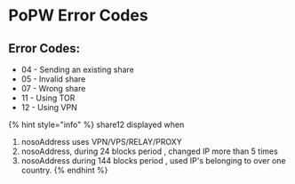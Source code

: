 # PoPW Error Codes

## Error Codes:

* 04 - Sending an existing share
* 05 - Invalid share
* 07 - Wrong share
* 11 - Using TOR
* 12 - Using VPN

{% hint style="info" %}
share12 displayed when

1. nosoAddress uses VPN/VPS/RELAY/PROXY
2. nosoAddress, during 24 blocks period , changed IP more than 5 times
3. nosoAddress during 144 blocks period , used IP's belonging to over one country.
{% endhint %}

